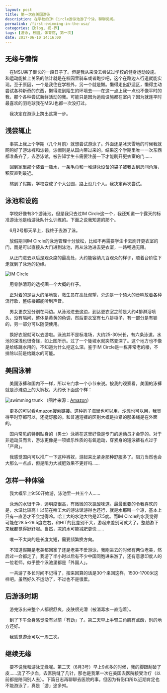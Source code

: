 ```yaml
---
layout: post
title: 第一次在美国游泳
description: 在学校的IM Circle游泳池游了个泳，聊聊见闻。
permalink: /first-swimming-in-the-usa/
categories: [blog, 视·界]
tags: [游泳, 校园, 体育馆, 第一次]
date: 2017-06-10 14:16:00
--- 
```


<!--「{{site.img-hosting}}/Pic4Post/」-->

## 无缘与懒惰

　在MSU呆了很长的一段日子了。但是我从来没去尝试过学校的健身运动设施。和运动能扯上关系的估计就是在校园里骑车或者跑步吧，这个在路边人行道就能实现。至于原因，一个是我住在学校外，另一个就是懒。懒得走出舒适区，懒得主动尝试各种新奇的东西，懒得进到陌生的环境去——在这一点上我一点也不像平时的我，那个各种尝试新鲜活动的我。可能只是因为运动设施都在室内？因为就连平时最喜欢的羽毛球我在MSU也都一次没打过。

　我决定在游泳上跨出这第一步。

## 浅尝辄止

　事实上我上个学期（几个月前）就想尝试游泳了。外面还是冰天雪地的时候我就网购好了游泳裤和泳镜，泳帽则是从国内带过来的。结果这个学期里唯一一次东西都准备齐了，去游泳馆，被告知学生卡需要注册一下才能刷开更衣室的门……

　回到家里那个装着一瓶水，一条毛巾和一堆游泳设备的袋子被我丢到房间角落，积灰直到最近。

　熬到了假期，学校变成了个大公园，路上没几个人。我决定再次尝试。

## 泳池和设施

　学校好像有3个游泳池，但是我只去过IM Circle这一个，我还知道一个露天的标准游泳池是给游泳队什么训练的。下面之说我知道的那个。

　6月2号那天早上，我终于去游了泳。

　放假期间IM Circle的泳池管理十分放松，比如不再需要学生卡去刷开更衣室的门，而是可以直接从大门进到泳池，再从泳池进去更衣室，一路畅通无阻。

　从正门进去以后是观众席的最高处，大约能容纳几百观众的样子，顺着台阶往下走就到了泳池的边缘。

![IM Circle]({{site.img-hosting}}/Pic4Post/first-swimming-in-the-usa/swimming-pool-im-circle.png)

　用骨骼清奇的透视画一个大概的样子。

　正对着的是巨大的落地窗，救生员在高处观望，旁边是一个硕大的音响放着各种流行歌，整栋楼都能听到声音。

　男女更衣室分别在两边。从泳池进去这边，到达更衣室之前是大约4排淋浴喷头，没有隔间，整体是黄黄的色调，然后更衣室有七八排柜子，有一部分是有锁的，另一部分可以随便使用。

　换好衣服就可以去游啦。泳池并不是标准场，大约25-30米长，有六条泳道。水池的深浅也很奇怪，如上图所示。过了一个陡坡水就突然变深了。这个地方也不像是给练跳水用的，不知道为什么挖这么深。鉴于IM Circle是一栋非常老的楼，不排除以前是给跳水的可能。

## 美国泳裤

　美国泳裤和国内不一样，所以专门拿一个小节来说。按我的观察看，美国的泳裤就是沙滩边上的大裤衩，大约长下面这个样：

![swimming trunk](https://m.media-amazon.com/images/S/aplus-media/vc/90f45142-1600-4793-87b8-0115859c266c._SR285,285_.png)
（图片来源：[Amazon](https://www.amazon.com/Speedo-Marina-Basic-Watershorts-XX-Large/dp/B005QXF9RK/ref=sr_1_1?ie=UTF8&qid=1497122185&sr=8-1&keywords=swimming%20marine%20trunk)）

　更多的可以看[Amazon搜索链接](https://www.amazon.com/s/ref=nb_sb_noss?url=search-alias=aps&field-keywords=swimming%20marine%20trunk)。这种裤子海里也可以用，沙滩也可以用，我觉得平时穿都可以，还挺舒服的。和普通短裤的区别大概是拉紧的那条绳是在外面的。

　国内常见的特别贴身的（男士）泳裤在这里好像是专门的运动员才会穿的。对于非运动员而言，游泳更像是一项娱乐性质的有氧运动，穿紧身的短泳裤有点过于「严肃」。

　我感觉国内可以推广一下这种裤衩，游起来比紧身那种舒服多了。阻力当然也会大那么一点点，但是阻力大减肥效果不更好吗……

## 怎样一种体验

　我大概早上9:50开始游，泳池里一共五个人……

　泳池的水很干净，透明度很高，有微微的次氯酸味道。最最重要的令我喜欢的是，水温比较高！以前在哈工大的游泳馆游得也还行，就是水那叫一个凉，基本上只有一直游才不会觉得冷。哈工大的水池大约是27.5度。而IM Circle的水我觉得可能在28.5-29.5度左右，和HIT的比差别不大，游起来差别可就大了。整趟游下来我都觉得挺舒服。当然，凉的水可能减肥更快……

　唯一不太爽的是长度太短，需要频繁换方向。

　不知道假期是老美都回家了还是老美不爱游泳，我刚进去的时候有两位老美，然后过一会都走了。我游了半小时以后有不少中国同胞进来游了，还有意思印度人的一位老师。似乎整个泳池里都是「外国人」。

　一共游了多长时间不记得了，按来回算的话是30个来回这样，1500-1700米这样吧。虽然好久不运动了，不过也不是很累。

## 后游泳时期

　游完泳出来整个人都很舒爽，皮肤很光滑（被消毒水一直泡着）。

　到了下午全身感觉没有以前「有劲」了。第二天早上手臂三角肌有点酸，别的地方还好。

　我感觉游泳可以一周三次。

## 继续无缘

　要不说我和游泳无缘呢。第二天（6月3号）早上9点多的时候，我的脚跟刮破了皮……流了不少血，去医院缝了几针，那也是我第一次在美国去医院接受治疗（以前都是陪同别人去）。下篇日志再聊聊去医院的事。但因为有伤口所以近期肯定也不能游泳了，真是「游」途多舛。

